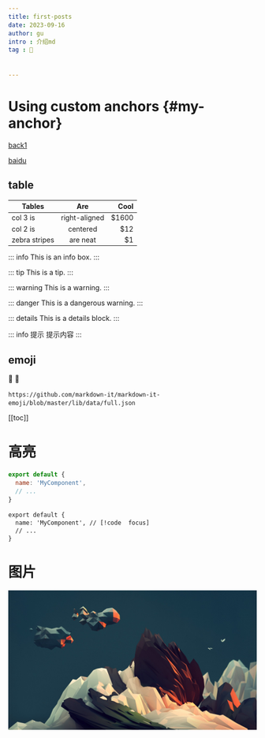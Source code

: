 ```yaml
---
title: first-posts
date: 2023-09-16
author: gu
intro : 介绍md
tag : 🤣


---
```




# Using custom anchors {#my-anchor}



[back1](./back1) <!-- 内联 -->

[baidu](https://www.baidu.com)


## table


| Tables        |      Are      |  Cool |
| ------------- | :-----------: | ----: |
| col 3 is      | right-aligned | $1600 |
| col 2 is      |   centered    |   $12 |
| zebra stripes |   are neat    |    $1 |

::: info
This is an info box.
:::


::: tip
This is a tip.
:::

::: warning
This is a warning.
:::

::: danger
This is a dangerous warning.
:::

::: details
This is a details block.
:::


::: info 提示
提示内容
:::




## emoji

:tada: :100:


`https://github.com/markdown-it/markdown-it-emoji/blob/master/lib/data/full.json`

[[toc]]



# 高亮

```js
export default {
  name: 'MyComponent', 
  // ...
}
```



```js:line-numbers
export default {
  name: 'MyComponent', // [!code  focus]
  // ...
}
```


# 图片


![wallroom](public/wallroom.jpg)


